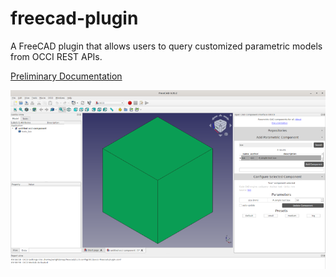 # freecad-plugin

A FreeCAD plugin that allows users to query customized parametric models from OCCI REST APIs.

[Preliminary Documentation](https://github.com/occi-cad/occi-freecad-plugin/blob/main/docs/index.md)

![UI Overview](docs/images/freecad_plugin_screenshot_large.png)
